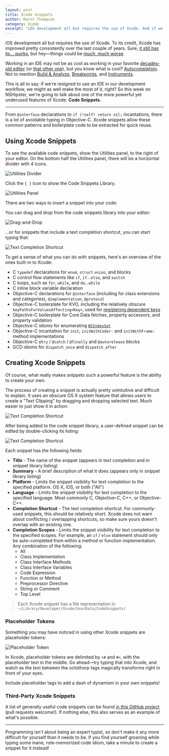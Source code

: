 ```yaml
---
layout: post
title: Xcode Snippets
author: Mattt Thompson
category: Xcode
excerpt: "iOS development all but requires the use of Xcode. And if we're resigned to use an IDE in our development workflow, we might as well make the most of it, right? So this week on NSHipster, we're going to talk about one of the more powerful yet underused features of Xcode: Code Snippets"
---
```


iOS development all but requires the use of Xcode. To its credit, Xcode has improved pretty consistently over the last couple of years. Sure, [it still has its... quirks](http://www.textfromxcode.com), but hey—things could be [much, much worse](http://www.eclipse.org).

Working in an IDE may not be as cool as working in your favorite [decades-old editor](http://en.wikipedia.org/wiki/Vim_(text_editor)) (or [that other one](http://en.wikipedia.org/wiki/Emacs)), but you know what is cool? [Autocompletion](http://www.textfromxcode.com/post/24542673087). Not to mention [Build & Analyze](http://clang-analyzer.llvm.org/xcode.html), [Breakpoints](https://developer.apple.com/library/ios/recipes/xcode_help-source_editor/Creating,Disabling,andDeletingBreakpoints/Creating,Disabling,andDeletingBreakpoints.html), and [Instruments](https://developer.apple.com/library/ios/DOCUMENTATION/DeveloperTools/Conceptual/InstrumentsUserGuide/InstrumentsQuickStart/InstrumentsQuickStart.html).

This is all to say: if we're resigned to use an IDE in our development workflow, we might as well make the most of it, right? So this week on NSHipster, we're going to talk about one of the more powerful yet underused features of Xcode: **Code Snippets**.

---

From `@interface` declarations to `if (!self) return nil;` incantations, there is a lot of avoidable typing in Objective-C. Xcode snippets allow these common patterns and boilerplate code to be extracted for quick reuse.

## Using Xcode Snippets

To see the available code snippets, show the Utilities panel, to the right of your editor. On the bottom half the Utilities panel, there will be a horizontal divider with 4 icons.

![Utilities Divider](http://nshipster.s3.amazonaws.com/xcode-snippet-utilities-divider.png)

Click the `{ }` icon to show the Code Snippets Library.

![Utilities Panel](http://nshipster.s3.amazonaws.com/xcode-snippet-utilties-panel.png)

There are two ways to insert a snippet into your code:

You can drag and drop from the code snippets library into your editor:

![Drag-and-Drop](http://nshipster.s3.amazonaws.com/xcode-snippet-drag-and-drop.gif)

...or for snippets that include a text completion shortcut, you can start typing that:

![Text Completion Shortcut](http://nshipster.s3.amazonaws.com/xcode-snippet-text-completion-shortcut.gif)

To get a sense of what you can do with snippets, here's an overview of the ones built-in to Xcode:

- C `typedef` declarations for `enum`, `struct` `union`, and blocks
- C control flow statements like `if`, `if`...`else`, and `switch`
- C loops, such as `for`, `while`, and `do`...`while`
- C inline block variable declaration
- Objective-C declarations for `@interface` (including for class extensions and categories), `@implementation`, `@protocol`
- Objective-C boilerplate for KVO, including the relatively obscure `keyPathsForValuesAffecting<Key>`, used for [registering dependent keys](https://developer.apple.com/library/ios/DOCUMENTATION/Cocoa/Conceptual/KeyValueObserving/Articles/KVODependentKeys.html)
- Objective-C boilerplate for Core Data fetches, property accessors, and property validation
- Objective-C idioms for enumerating [`NSIndexSet`](http://nshipster.com/nsindexset/)
- Objective-C incantation for `init`, `initWithCoder:` and `initWithFrame:` method implementations
- Objective-C `@try` / `@catch` / `@finally` and `@autorelease` blocks
- GCD idioms for `dispatch_once` and `dispatch_after`

## Creating Xcode Snippets

Of course, what really makes snippets such a powerful feature is the ability to create your own.

The process of creating a snippet is actually pretty unintuitive and difficult to explain. It uses an obscure OS X system feature that allows users to create a "Text Clipping" by dragging and dropping selected text. Much easier to just show it in action:

![Text Completion Shortcut](http://nshipster.s3.amazonaws.com/xcode-snippet-create.gif)

After being added to the code snippet library, a user-defined snippet can be edited by double-clicking its listing:

![Text Completion Shortcut](http://nshipster.s3.amazonaws.com/xcode-snippet-editor.png)

Each snippet has the following fields:

- **Title** - The name of the snippet (appears in text completion and in snippet library listing)
- **Summary** - A brief description of what it does (appears only in snippet library listing)
- **Platform** - Limits the snippet visibility for text completion to the specified platform. OS X, iOS, or both ("All")
- **Language** - Limits the snippet visibility for text completion to the specified language. Most commonly C, Objective-C, C++, or Objective-C++.
- **Completion Shortcut** - The text completion shortcut. For commonly-used snippets, this should be relatively short. Xcode does not warn about conflicting / overlapping shortcuts, so make sure yours doesn't overlap with an existing one.
- **Completion Scopes** - Limits the snippet visibility for text completion to the specified scopes. For example, an `if` / `else` statement should only be auto-completed from within a method or function implementation. Any combination of the following:
    - All
    - Class Implementation
    - Class Interface Methods
    - Class Interface Variables
    - Code Expression
    - Function or Method
    - Preprocessor Directive
    - String or Comment
    - Top Level

> Each Xcode snippet has a file representation in `~/Library/Developer/Xcode/UserData/CodeSnippets/`

### Placeholder Tokens

Something you may have noticed in using other Xcode snippets are placeholder tokens:

![Placeholder Token](http://nshipster.s3.amazonaws.com/xcode-snippet-token.png)

In Xcode, placeholder tokens are delimited by `<#` and `#>`, with the placeholder text in the middle. Go ahead—try typing that into Xcode, and watch as the text between the octothorp tags magically transforms right in front of your eyes.

Include placeholder tags to add a dash of dynamism in your own snippets!

### Third-Party Xcode Snippets

A list of generally useful code snippets can be found [in this GitHub project](https://github.com/mattt/Xcode-Snippets) (pull requests welcome!). If nothing else, this also serves as an example of what's possible.

---

Programming isn't about being an expert typist, so don't make it any more difficult for yourself than it needs to be. If you find yourself groaning while typing some inane, rote-memorized code idiom, take a minute to create a snippet for it instead!
